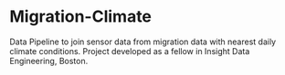 # Migration-Climate
Data Pipeline to join sensor data from migration data with nearest daily climate conditions. Project developed as a fellow in Insight Data Engineering, Boston.
